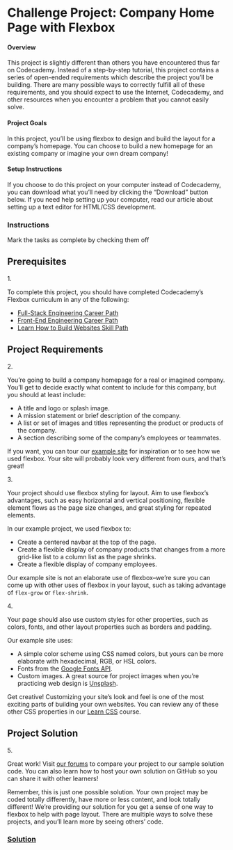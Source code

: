 # Challenge Project: Company Home Page with Flexbox

#### Overview

This project is slightly different than others you have encountered thus
far on Codecademy. Instead of a step-by-step tutorial, this project
contains a series of open-ended requirements which describe the project
you’ll be building. There are many possible ways to correctly fulfill
all of these requirements, and you should expect to use the Internet,
Codecademy, and other resources when you encounter a problem that you
cannot easily solve.

#### Project Goals

In this project, you’ll be using flexbox to design and build the layout
for a company’s homepage. You can choose to build a new homepage for an
existing company or imagine your own dream company!

#### Setup Instructions

If you choose to do this project on your computer instead of Codecademy,
you can download what you’ll need by clicking the “Download” button
below. If you need help setting up your computer, read our article about
setting up a text editor for HTML/CSS development.

### Instructions

Mark the tasks as complete by checking them off

## Prerequisites

1\.

To complete this project, you should have completed Codecademy’s Flexbox
curriculum in any of the following:

- <a
  href="https://www.codecademy.com/learn/paths/full-stack-engineer-career-path"
  class="e14vpv2g1 gamut-xro1w8-ResetElement-Anchor-AnchorBase e1bhhzie0"
  target="_blank">Full-Stack Engineering Career Path</a>
- <a
  href="https://www.codecademy.com/learn/paths/front-end-engineer-career-path"
  class="e14vpv2g1 gamut-xro1w8-ResetElement-Anchor-AnchorBase e1bhhzie0"
  target="_blank">Front-End Engineering Career Path</a>
- <a
  href="https://www.codecademy.com/learn/paths/learn-how-to-build-websites"
  class="e14vpv2g1 gamut-xro1w8-ResetElement-Anchor-AnchorBase e1bhhzie0"
  target="_blank">Learn How to Build Websites Skill Path</a>

## Project Requirements

2\.

You’re going to build a company homepage for a real or imagined company.
You’ll get to decide exactly what content to include for this company,
but you should at least include:

- A title and logo or splash image.
- A mission statement or brief description of the company.
- A list or set of images and titles representing the product or
  products of the company.
- A section describing some of the company’s employees or teammates.

If you want, you can tour our <a
href="https://content.codecademy.com/PRO/independent-practice-projects/flexbox-business-site/example-site/index.html"
class="e14vpv2g1 gamut-xro1w8-ResetElement-Anchor-AnchorBase e1bhhzie0"
target="_blank" rel="noopener">example site</a> for inspiration or to
see how we used flexbox. Your site will probably look very different
from ours, and that’s great!

3\.

Your project should use flexbox styling for layout. Aim to use flexbox’s
advantages, such as easy horizontal and vertical positioning, flexible
element flows as the page size changes, and great styling for repeated
elements.

In our example project, we used flexbox to:

- Create a centered navbar at the top of the page.
- Create a flexible display of company products that changes from a more
  grid-like list to a column list as the page shrinks.
- Create a flexible display of company employees.

Our example site is not an elaborate use of flexbox–we’re sure you can
come up with other uses of flexbox in your layout, such as taking
advantage of `flex-grow` or `flex-shrink`.

4\.

Your page should also use custom styles for other properties, such as
colors, fonts, and other layout properties such as borders and padding.

Our example site uses:

- A simple color scheme using CSS named colors, but yours can be more
  elaborate with hexadecimal, RGB, or HSL colors.
- Fonts from the <a href="https://fonts.google.com/"
  class="e14vpv2g1 gamut-xro1w8-ResetElement-Anchor-AnchorBase e1bhhzie0"
  target="_blank" rel="noopener">Google Fonts API</a>.
- Custom images. A great source for project images when you’re
  practicing web design is <a href="https://unsplash.com/"
  class="e14vpv2g1 gamut-xro1w8-ResetElement-Anchor-AnchorBase e1bhhzie0"
  target="_blank" rel="noopener">Unsplash</a>.

Get creative! Customizing your site’s look and feel is one of the most
exciting parts of building your own websites. You can review any of
these other CSS properties in our
<a href="https://www.codecademy.com/learn/learn-css"
class="e14vpv2g1 gamut-xro1w8-ResetElement-Anchor-AnchorBase e1bhhzie0"
target="_blank">Learn CSS</a> course.

## Project Solution

5\.

Great work! Visit <a
href="https://discuss.codecademy.com/t/company-home-page-challenge-project-css-flexbox/462383"
class="e14vpv2g1 gamut-xro1w8-ResetElement-Anchor-AnchorBase e1bhhzie0"
target="_blank" rel="noopener">our forums</a> to compare your project to
our sample solution code. You can also learn how to host your own
solution on GitHub so you can share it with other learners!

Remember, this is just one possible solution. Your own project may be
coded totally differently, have more or less content, and look totally
different! We’re providing our solution for you get a sense of one way
to flexbox to help with page layout. There are multiple ways to solve
these projects, and you’ll learn more by seeing others’ code.

### [Solution](https://datttrian.github.io/full-stack-engineer/making-a-website-responsive/company-page-with-flexbox/index.html)
